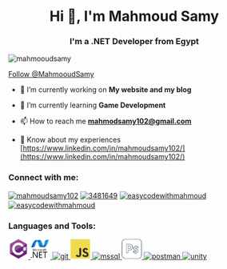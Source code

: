 <h1 align="center">Hi 👋, I'm Mahmoud Samy</h1>
<h3 align="center">I'm a .NET Developer from Egypt</h3>

<p align="left"> <img src="https://komarev.com/ghpvc/?username=mahmooudsamy&label=Profile%20views&color=0e75b6&style=flat" alt="mahmooudsamy" /> </p>
<!-- Place this tag where you want the button to render. --> <!-- Place this tag where you want the button to render. -->
<p align="left"> <a class="github-button" href="https://github.com/MahmooudSamy" data-color-scheme="no-preference: light; light: light; dark: dark;" data-size="large" aria-label="Follow @MahmooudSamy on GitHub">Follow @MahmooudSamy</a></p>


- 🔭 I’m currently working on **My website and my blog**

- 🌱 I’m currently learning **Game Development**

- 📫 How to reach me **mahmodsamy102@gmail.com**

- 📄 Know about my experiences [https://www.linkedin.com/in/mahmoudsamy102/](https://www.linkedin.com/in/mahmoudsamy102/)

<h3 align="left">Connect with me:</h3>
<p align="left">
<a href="https://linkedin.com/in/mahmoudsamy102" target="blank"><img align="center" src="https://raw.githubusercontent.com/rahuldkjain/github-profile-readme-generator/master/src/images/icons/Social/linked-in-alt.svg" alt="mahmoudsamy102" height="30" width="40" /></a>
<a href="https://stackoverflow.com/users/3481649" target="blank"><img align="center" src="https://raw.githubusercontent.com/rahuldkjain/github-profile-readme-generator/master/src/images/icons/Social/stack-overflow.svg" alt="3481649" height="30" width="40" /></a>
<a href="https://fb.com/easycodewithmahmoud" target="blank"><img align="center" src="https://raw.githubusercontent.com/rahuldkjain/github-profile-readme-generator/master/src/images/icons/Social/facebook.svg" alt="easycodewithmahmoud" height="30" width="40" /></a>
<a href="https://www.youtube.com/c/easycodewithmahmoud" target="blank"><img align="center" src="https://raw.githubusercontent.com/rahuldkjain/github-profile-readme-generator/master/src/images/icons/Social/youtube.svg" alt="easycodewithmahmoud" height="30" width="40" /></a>
</p>

<h3 align="left">Languages and Tools:</h3>
<p align="left"> <a href="https://www.w3schools.com/cs/" target="_blank" rel="noreferrer"> <img src="https://raw.githubusercontent.com/devicons/devicon/master/icons/csharp/csharp-original.svg" alt="csharp" width="40" height="40"/> </a> <a href="https://dotnet.microsoft.com/" target="_blank" rel="noreferrer"> <img src="https://raw.githubusercontent.com/devicons/devicon/master/icons/dot-net/dot-net-original-wordmark.svg" alt="dotnet" width="40" height="40"/> </a> <a href="https://git-scm.com/" target="_blank" rel="noreferrer"> <img src="https://www.vectorlogo.zone/logos/git-scm/git-scm-icon.svg" alt="git" width="40" height="40"/> </a> <a href="https://developer.mozilla.org/en-US/docs/Web/JavaScript" target="_blank" rel="noreferrer"> <img src="https://raw.githubusercontent.com/devicons/devicon/master/icons/javascript/javascript-original.svg" alt="javascript" width="40" height="40"/> </a> <a href="https://www.microsoft.com/en-us/sql-server" target="_blank" rel="noreferrer"> <img src="https://www.svgrepo.com/show/303229/microsoft-sql-server-logo.svg" alt="mssql" width="40" height="40"/> </a> <a href="https://www.photoshop.com/en" target="_blank" rel="noreferrer"> <img src="https://raw.githubusercontent.com/devicons/devicon/master/icons/photoshop/photoshop-line.svg" alt="photoshop" width="40" height="40"/> </a> <a href="https://postman.com" target="_blank" rel="noreferrer"> <img src="https://www.vectorlogo.zone/logos/getpostman/getpostman-icon.svg" alt="postman" width="40" height="40"/> </a> <a href="https://unity.com/" target="_blank" rel="noreferrer"> <img src="https://www.vectorlogo.zone/logos/unity3d/unity3d-icon.svg" alt="unity" width="40" height="40"/> </a> </p>


